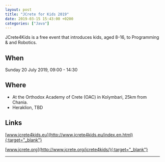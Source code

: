 ```yaml
---
layout: post
title: "JCrete for Kids 2019"
date: 2019-03-15 15:43:00 +0200
categories: ["Java"]
---
```


JCrete4Kids is a free event that introduces kids, aged 8-16, to Programming & and Robotics.

## When
Sunday 20 July 2019, 09:00 - 14:30

## Where
* At the Orthodox Academy of Crete (OAC) in Kolymbari, 25km from Chania. 
* Heraklion, TBD

## Links

[www.jcrete4kids.eu](http://www.jcrete4kids.eu/index.en.html){:target="_blank"}

[www.jcrete.org](http://www.jcrete.org/jcrete4kids/){:target="_blank"}

---
